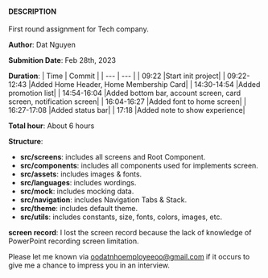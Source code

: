 #### DESCRIPTION

First round assignment for Tech company.

**Author**: Dat Nguyen

**Submition Date**: Feb 28th, 2023

**Duration**:
| Time | Commit |
| --- | --- |
| 09:22 |Start init project|
| 09:22-12:43 |Added Home Header, Home Membership Card|
| 14:30-14:54 |Added promotion list|
| 14:54-16:04 |Added bottom bar, account screen, card screen, notification screen|
| 16:04-16:27 |Added font to home screen|
| 16:27-17:08 |Added status bar|
| 17:18 |Added note to show experience|

**Total hour**: About 6 hours

**Structure**:

- **src/screens**: includes all screens and Root Component.
- **src/components**: includes all components used for implements screen.
- **src/assets**: includes images & fonts.
- **src/languages**: includes wordings.
- **src/mock**: includes mocking data.
- **src/navigation**: includes Navigation Tabs & Stack.
- **src/theme**: includes default theme.
- **src/utils**: includes constants, size, fonts, colors, images, etc.

**screen record**: I lost the screen record because the lack of knowledge of PowerPoint recording screen limitation.

Please let me known via oodatnhoemployeeoo@gmail.com if it occurs to give me a chance to impress you in an interview.

